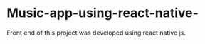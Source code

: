 # Music-app-using-react-native-
Front end of this project was developed using react native js.






